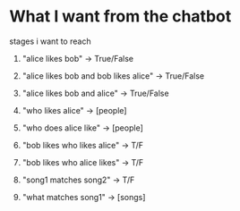 # What I want from the chatbot

stages i want to reach

1. "alice likes bob" -> True/False

2. "alice likes bob and bob likes alice" -> True/False

3. "alice likes bob and alice" -> True/False

4. "who likes alice" -> [people]

5. "who does alice like" -> [people]

6. "bob likes who likes alice" -> T/F

7. "bob likes who alice likes" -> T/F

8. "song1 matches song2" -> T/F

9. "what matches song1" -> [songs]
